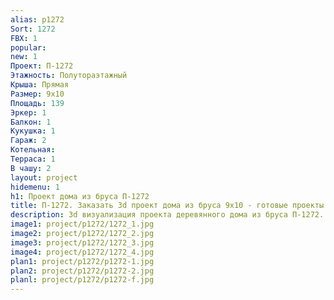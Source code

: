 ```yaml
---
alias: p1272
Sort: 1272
FBX: 1
popular: 
new: 1
Проект: П-1272
Этажность: Полутораэтажный
Крыша: Прямая
Размер: 9х10
Площадь: 139
Эркер: 1
Балкон: 1
Кукушка: 1
Гараж: 2
Котельная: 
Терраса: 1
В чашу: 2
layout: project
hidemenu: 1
h1: Проект дома из бруса П-1272
title: П-1272. Заказать 3d проект дома из бруса 9х10 - готовые проекты
description: 3d визуализация проекта деревянного дома из бруса П-1272. Площадь 139 м2, размер 9х10. Вы можете внести любые изменения в проект.
image1: project/p1272/1272_1.jpg
image2: project/p1272/1272_2.jpg
image3: project/p1272/1272_3.jpg
image4: project/p1272/1272_4.jpg
plan1: project/p1272/p1272-1.jpg
plan2: project/p1272/p1272-2.jpg
planl: project/p1272/p1272-f.jpg
---
```

